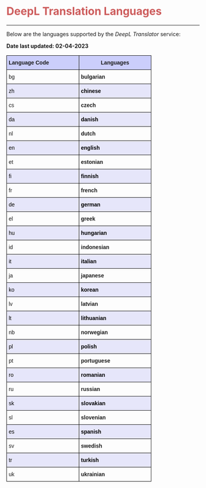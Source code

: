 
<h1 style="color:IndianRed;"><strong>DeepL Translation Languages</strong></h1>

---

<p align="justify">
Below are the languages supported by the <i>DeepL Translator</i> service:
</p>

<b>Date last updated: 02-04-2023</b>

<style type="text/css">

   table{
    width: 75%;
    display: table;
    table-layout: fixed;
  }

.tg  {border-collapse:collapse;border-spacing:0;}
.tg td{border-color:black;border-style:solid;border-width:1px;font-family:Arial, sans-serif;font-size:14px;
  overflow:hidden;padding:10px 5px;word-break:normal;}
.tg th{border-color:black;border-style:solid;border-width:1px;font-family:Arial, sans-serif;font-size:14px;
  font-weight:normal;overflow:hidden;padding:10px 5px;word-break:normal;}
.tg .tg-cyze{background-color:#cbcefb;font-weight:bold;text-align:left;vertical-align:top}
.tg .tg-fs2w{background-color:#cbcefb;font-weight:bold;text-align:center;vertical-align:top}
.tg .tg-0lax{text-align:left;vertical-align:top}
.tg .tg-tf2e{font-weight:bold;text-align:left;vertical-align:top}


tbody tr:nth-child(even){
  background-color: #E6E6FA;
  color:  #000000;
}
</style>


<table class="tg">
<thead>
  <tr>
    <th class="tg-cyze">Language Code</th>
    <th class="tg-fs2w">Languages</th>
  </tr>
</thead>
<tbody>
  <tr>
    <td class="tg-0lax">bg</td>
    <td class="tg-tf2e">bulgarian</td>
  </tr>
  <tr>
    <td class="tg-0lax">zh</td>
    <td class="tg-tf2e">chinese</td>
  </tr>
  <tr>
    <td class="tg-0lax">cs</td>
    <td class="tg-tf2e">czech</td>
  </tr>
  <tr>
    <td class="tg-0lax">da</td>
    <td class="tg-tf2e">danish</td>
  </tr>
  <tr>
    <td class="tg-0lax">nl</td>
    <td class="tg-tf2e">dutch</td>
  </tr>
  <tr>
    <td class="tg-0lax">en</td>
    <td class="tg-tf2e">english</td>
  </tr>
  <tr>
    <td class="tg-0lax">et</td>
    <td class="tg-tf2e">estonian</td>
  </tr>
  <tr>
    <td class="tg-0lax">fi</td>
    <td class="tg-tf2e">finnish</td>
  </tr>
  <tr>
    <td class="tg-0lax">fr</td>
    <td class="tg-tf2e">french</td>
  </tr>
  <tr>
    <td class="tg-0lax">de</td>
    <td class="tg-tf2e">german</td>
  </tr>
  <tr>
    <td class="tg-0lax">el</td>
    <td class="tg-tf2e">greek</td>
  </tr>
  <tr>
    <td class="tg-0lax">hu</td>
    <td class="tg-tf2e">hungarian</td>
  </tr>
  <tr>
    <td class="tg-0lax">id</td>
    <td class="tg-tf2e">indonesian</td>
  </tr>
  <tr>
    <td class="tg-0lax">it</td>
    <td class="tg-tf2e">italian</td>
  </tr>
  <tr>
    <td class="tg-0lax">ja</td>
    <td class="tg-tf2e">japanese</td>
  </tr>
  <tr>
    <td class="tg-0lax">ko</td>
    <td class="tg-tf2e">korean</td>
  </tr>
  <tr>
    <td class="tg-0lax">lv</td>
    <td class="tg-tf2e">latvian</td>
  </tr>
  <tr>
    <td class="tg-0lax">lt</td>
    <td class="tg-tf2e">lithuanian</td>
  </tr>
  <tr>
    <td class="tg-0lax">nb</td>
    <td class="tg-tf2e">norwegian</td>
  </tr>
  <tr>
    <td class="tg-0lax">pl</td>
    <td class="tg-tf2e">polish</td>
  </tr>
  <tr>
    <td class="tg-0lax">pt</td>
    <td class="tg-tf2e">portuguese</td>
  </tr>
  <tr>
    <td class="tg-0lax">ro</td>
    <td class="tg-tf2e">romanian</td>
  </tr>
  <tr>
    <td class="tg-0lax">ru</td>
    <td class="tg-tf2e">russian</td>
  </tr>
  <tr>
    <td class="tg-0lax">sk</td>
    <td class="tg-tf2e">slovakian</td>
  </tr>
  <tr>
    <td class="tg-0lax">sl</td>
    <td class="tg-tf2e">slovenian</td>
  </tr>
  <tr>
    <td class="tg-0lax">es</td>
    <td class="tg-tf2e">spanish</td>
  </tr>
  <tr>
    <td class="tg-0lax">sv</td>
    <td class="tg-tf2e">swedish</td>
  </tr>
  <tr>
    <td class="tg-0lax">tr</td>
    <td class="tg-tf2e">turkish</td>
  </tr>
  <tr>
    <td class="tg-0lax">uk</td>
    <td class="tg-tf2e">ukrainian</td>
  </tr>
</tbody>
</table>
